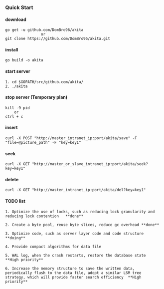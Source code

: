 ### Quick Start

#### download

```
go get -u github.com/DomBro96/akita
                or
git clone https://github.com/DomBro96/akita.git
```

#### install

```
go build -o akita
```

#### start server

```
1. cd $GOPATH/src/github.com/akita/
2. ./akita
```

#### stop server (Temporary plan)

```
kill -9 pid
    or
ctrl + c
```

#### insert

```
curl -X POST "http://master_intranet_ip:port/akita/save" -F "file=@picture_path" -F "key=key1"
```

#### seek

```
curl -X GET "http://master_or_slave_intranet_ip:port/akita/seek?key=key1"
```

#### delete

```
curl -X GET "http://master_intranet_ip:port/akita/del?key=key1"
```


#### TODO list

```
1. Optimize the use of locks, such as reducing lock granularity and reducing lock contention   **done** 

2. Create a byte pool, reuse byte slices, reduce gc overhead **done**

3. Optimize code, such as server layer code and code structure **doing**

4. Provide compact algorithms for data file  

5. WAL log, when the crash restarts, restore the database state  **High priority**

6. Increase the memory structure to save the written data, periodically flush to the data file, adopt a similar LSM tree strategy, which will provide faster search efficiency  **High priority**


``` 